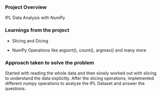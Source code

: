 ### Project Overview

 IPL Data Analysis with NumPy


### Learnings from the project

 - Slicing and Dicing 

- NumPy Operations like argsort(), count(), argmax() and many more 


### Approach taken to solve the problem

 Started with reading the whole data and then slowly worked out with slicing to understand the data explicitly. After the slicing operations, implemented different numpy operations to analyze the IPL Dataset and answer the questions.


